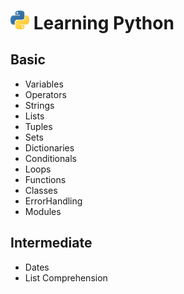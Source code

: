 # <img src="./logos/python-logo.png" width="30px"> Learning Python 

## Basic
- Variables
- Operators
- Strings
- Lists
- Tuples
- Sets
- Dictionaries
- Conditionals
- Loops
- Functions
- Classes
- ErrorHandling
- Modules

## Intermediate
- Dates
- List Comprehension
